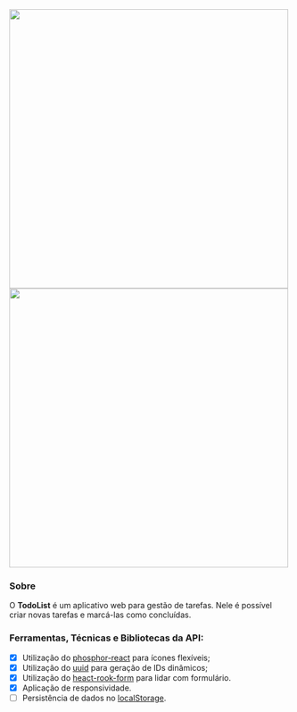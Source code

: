 
<div display="flex" justify-content="center">
  <img src="https://user-images.githubusercontent.com/52252800/201234157-e1a7db99-bf8b-4fd5-b32c-2232b05c5b4d.png" width="500px" >

  <img src="https://user-images.githubusercontent.com/52252800/201234175-1a6d180b-ab5b-4f3d-8f53-3dec33ddbc28.png" width="500px" >
</div>


### Sobre

O **TodoList** é um aplicativo web para gestão de tarefas. Nele é possível criar novas tarefas e marcá-las como concluídas.

### Ferramentas, Técnicas e Bibliotecas da API:

- [x] Utilização do [phosphor-react](https://github.com/phosphor-icons/phosphor-react) para ícones flexíveis;
- [x] Utilização do [uuid](https://www.npmjs.com/package/uuid) para geração de IDs dinâmicos;
- [x] Utilização do [heact-rook-form](https://react-hook-form.com/get-started) para lidar com formulário.
- [x] Aplicação de responsividade.
- [ ] Persistência de dados no [localStorage](https://developer.mozilla.org/en-US/docs/Web/API/Window/localStorage).
